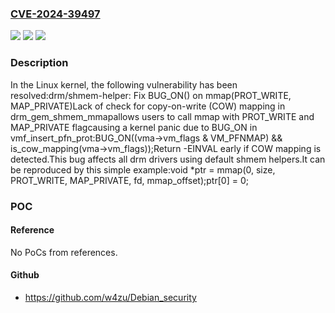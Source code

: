 ### [CVE-2024-39497](https://cve.mitre.org/cgi-bin/cvename.cgi?name=CVE-2024-39497)
![](https://img.shields.io/static/v1?label=Product&message=Linux&color=blue)
![](https://img.shields.io/static/v1?label=Version&message=2194a63a818d%3C%20a508a102edf8%20&color=brighgreen)
![](https://img.shields.io/static/v1?label=Vulnerability&message=n%2Fa&color=brighgreen)

### Description

In the Linux kernel, the following vulnerability has been resolved:drm/shmem-helper: Fix BUG_ON() on mmap(PROT_WRITE, MAP_PRIVATE)Lack of check for copy-on-write (COW) mapping in drm_gem_shmem_mmapallows users to call mmap with PROT_WRITE and MAP_PRIVATE flagcausing a kernel panic due to BUG_ON in vmf_insert_pfn_prot:BUG_ON((vma->vm_flags & VM_PFNMAP) && is_cow_mapping(vma->vm_flags));Return -EINVAL early if COW mapping is detected.This bug affects all drm drivers using default shmem helpers.It can be reproduced by this simple example:void *ptr = mmap(0, size, PROT_WRITE, MAP_PRIVATE, fd, mmap_offset);ptr[0] = 0;

### POC

#### Reference
No PoCs from references.

#### Github
- https://github.com/w4zu/Debian_security


